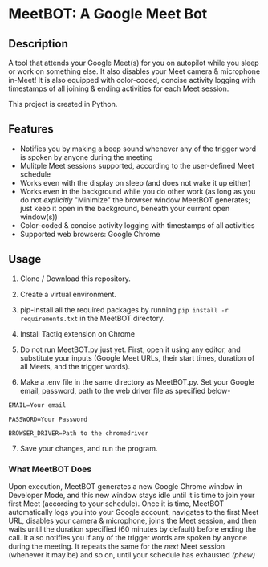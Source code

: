 # MeetBOT: A Google Meet Bot

## Description
A tool that attends your Google Meet(s) for you on autopilot while you sleep or work on something else. It also disables your Meet camera & microphone in-Meet! It is also equipped with color-coded, concise activity logging with timestamps of all joining & ending activities for each Meet session.

This project is created in Python.

## Features
- Notifies you by making a beep sound whenever any of the trigger word is spoken by anyone during the meeting
- Mulitple Meet sessions supported, according to the user-defined Meet schedule
- Works even with the display on sleep (and does not wake it up either)
- Works even in the background while you do other work (as long as you do not *explicitly* "Minimize" the browser window MeetBOT generates; just keep it open in the background, beneath your current open window(s))
- Color-coded & concise activity logging with timestamps of all activities
- Supported web browsers: Google Chrome

## Usage
1. Clone / Download this repository.

2. Create a virtual environment.

3. pip-install all the required packages by running `pip install -r requirements.txt` in the MeetBOT directory.

4. Install Tactiq extension on Chrome

5. Do not run MeetBOT.py just yet. First, open it using any editor, and substitute your inputs (Google Meet URLs, their start times, duration of all Meets, and the trigger words). 

6. Make a .env file in the same directory as MeetBOT.py. Set your Google email, password, path to the web driver file as specified below-

`EMAIL=Your email`

`PASSWORD=Your Password`

`BROWSER_DRIVER=Path to the chromedriver`

7. Save your changes, and run the program.

### What MeetBOT Does
Upon execution, MeetBOT generates a new Google Chrome window in Developer Mode, and this new window stays idle until it is time to join your first Meet (according to your schedule). Once it is time, MeetBOT automatically logs you into your Google account, navigates to the first Meet URL, disables your camera & microphone, joins the Meet session, and then waits until the duration specified (60 minutes by default) before ending the call. It also notifies you if any of the trigger words are spoken by anyone during the meeting. It repeats the same for the *next* Meet session (whenever it may be) and so on, until your schedule has exhausted *(phew)*